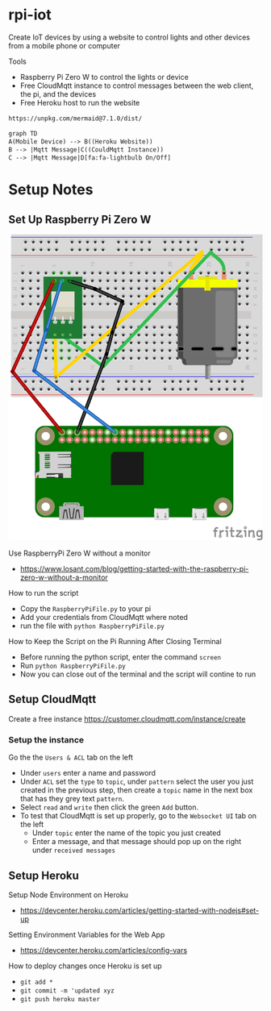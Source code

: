 # rpi-iot


Create IoT devices by using a website to control lights and other devices from a mobile phone or computer

Tools
- Raspberry Pi Zero W to control the lights or device
- Free CloudMqtt instance to control messages between the web client, the pi,  and the devices
- Free Heroku host to run the website

```
https://unpkg.com/mermaid@7.1.0/dist/
```

```mermaid
graph TD
A(Mobile Device) --> B((Heroku Website))
B --> |Mqtt Message|C((CouldMqtt Instance))
C --> |Mqtt Message|D[fa:fa-lightbulb On/Off]
```
# Setup Notes
## Set Up Raspberry Pi Zero W
![Schematic](https://github.com/aaronr22/rpi-iot/blob/master/rpi-schematic.png)

Use RaspberryPi Zero W without a monitor
  - https://www.losant.com/blog/getting-started-with-the-raspberry-pi-zero-w-without-a-monitor
  
  How to run the script
  - Copy the `RaspberryPiFile.py` to your pi 
  - Add your credentials from CloudMqtt where noted
  - run the file with `python RaspberryPiFile.py`

  
How to Keep the Script on the Pi Running After Closing Terminal
  - Before running the python script, enter the command `screen`
  - Run `python RaspberryPiFile.py`
  - Now you can close out of the terminal and the script will contine to run

## Setup CloudMqtt

  
Create a free instance
https://customer.cloudmqtt.com/instance/create

### Setup the instance
Go the the `Users & ACL` tab on the left
- Under `users` enter a name and password
- Under `ACL` set the `type` to `topic`, under `pattern` select the user you just created in the previous step, then create a `topic` name in the next box that has they grey text `pattern`.
- Select `read` and `write` then click the green `Add` button.
- To test that CloudMqtt is set up properly, go to the `Websocket UI` tab on the left
	-	Under `topic` enter the name of the topic you just created
	-	Enter a message, and that message should pop up on the right under `received messages`

## Setup Heroku
Setup Node Environment on Heroku
- https://devcenter.heroku.com/articles/getting-started-with-nodejs#set-up

Setting Environment Variables for the Web App
  - https://devcenter.heroku.com/articles/config-vars

How to deploy changes once Heroku is set up
- `git add *`
- `git commit -m 'updated xyz`
- `git push heroku master`


